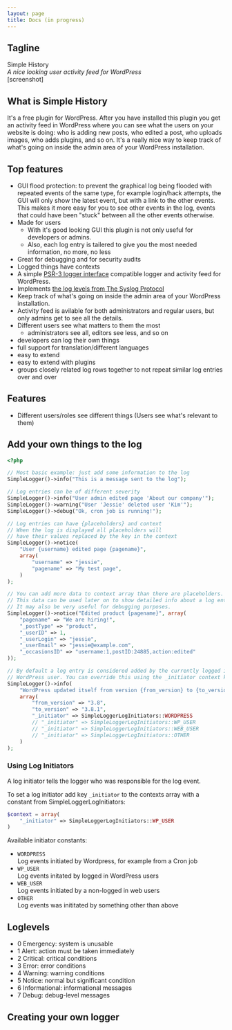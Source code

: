 ```yaml
---
layout: page
title: Docs (in progress)
---
```


## Tagline

Simple History  
_A nice looking user activity feed for WordPress_  
[screenshot]  

## What is Simple History

It's a free plugin for WordPress. After you have installed this
plugin you get an activity feed in WordPress where you can
see what the users on your website is doing: who is adding new posts, who edited a post, who uploads images, who adds plugins, and so on. It's a really nice way to keep track of what's going on inside the admin area of your WordPress installation.

## Top features

* GUI flood protection: to prevent the graphical log being flooded with repeated events of the same type, for example login/hack attempts, the GUI will only show the latest event, but with a link to the other events. This makes it more easy for you to see other events in the log, events that could have been "stuck" between all the other events otherwise.
* Made for users
  * With it's good looking GUI this plugin is not only useful for developers or admins.
  * Also, each log entry is tailered to give you the most needed information, no more, no less
* Great for debugging and for security audits
* Logged things have contexts
* A simple [PSR-3 logger interface](http://www.php-fig.org/psr/psr-3/) compatible logger and activity feed for WordPress.
* Implements [the log levels from The Syslog Protocol](http://tools.ietf.org/html/rfc5424#page-11)
* Keep track of what's going on inside the admin area of your WordPress installation.
* Activity feed is avilable for both administrators and regular users, but only admins get to see all the details.
* Different users see what matters to them the most
	* administrators see all, editors see less, and so on
* developers can log their own things
* full support for translation/different languages
* easy to extend
* easy to extend with plugins
* groups closely related log rows together to not repeat similar log entries over and over


## Features

- Different users/roles see different things (Users see what's relevant to them)

## Add your own things to the log

```php
<?php

// Most basic example: just add some information to the log
SimpleLogger()->info("This is a message sent to the log");

// Log entries can be of different severity
SimpleLogger()->info("User admin edited page 'About our company'");
SimpleLogger()->warning("User 'Jessie' deleted user 'Kim'");
SimpleLogger()->debug("Ok, cron job is running!");

// Log entries can have {placeholders} and context
// When the log is displayed all placeholders will
// have their values replaced by the key in the context
SimpleLogger()->notice(
	"User {username} edited page {pagename}",
	array(
		"username" => "jessie",
		"pagename" => "My test page",
	)
);

// You can add more data to context array than there are placeholders.
// This data can be used later on to show detailed info about a log entry.
// It may also be very useful for debugging purposes.
SimpleLogger()->notice("Edited product {pagename}", array(
	"pagename" => "We are hiring!",
	"_postType" => "product",
	"_userID" => 1,
	"_userLogin" => "jessie",
	"_userEmail" => "jessie@example.com",
	"_occasionsID" => "username:1,postID:24885,action:edited"
));

// By default a log entry is considered added by the currently logged in
// WordPress user. You can override this using the _initiator context key.
SimpleLogger()->info(
	"WordPress updated itself from version {from_version} to {to_version}",
	array(
		"from_version" => "3.8",
		"to_version" => "3.8.1",
		"_initiator" => SimpleLoggerLogInitiators::WORDPRESS
		// "_initiator" => SimpleLoggerLogInitiators::WP_USER
		// "_initiator" => SimpleLoggerLogInitiators::WEB_USER
		// "_initiator" => SimpleLoggerLogInitiators::OTHER
	)
);


```


### Using Log Initiators

A log initiator tells the logger who was responsible for the log event.

To set a log initiator add key `_initiator` to the contexts array with a constant from SimpleLoggerLogInitiators:

```php
$context = array(
	"_initiator" => SimpleLoggerLogInitiators::WP_USER
)
```

Available initiator constants:

* `WORDPRESS`  
Log events initiated by Wordpress, for example from a Cron job
* `WP_USER`  
Log events initated by logged in WordPress users
* `WEB_USER`  
Log events initiated by a non-logged in web users
* `OTHER`  
Log events was inititated by something other than above


## Loglevels

* 0 Emergency: system is unusable
* 1 Alert: action must be taken immediately
* 2 Critical: critical conditions
* 3 Error: error conditions
* 4 Warning: warning conditions
* 5 Notice: normal but significant condition
* 6 Informational: informational messages
* 7 Debug: debug-level messages


## Creating your own logger
